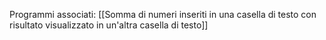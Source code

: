 Programmi associati:
	[[Somma di numeri inseriti in una casella di testo con risultato visualizzato in un'altra casella di testo]]
	